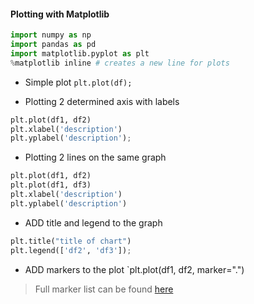 #### Plotting with Matplotlib

```python
import numpy as np
import pandas as pd
import matplotlib.pyplot as plt
%matplotlib inline # creates a new line for plots
```

- Simple plot
`plt.plot(df);`

- Plotting 2 determined axis with labels
```python
plt.plot(df1, df2)
plt.xlabel('description')
plt.yplabel('description');
```
- Plotting 2 lines on the same graph
```python
plt.plot(df1, df2)
plt.plot(df1, df3)
plt.xlabel('description')
plt.yplabel('description')
```
- ADD title and legend to the graph
```python
plt.title("title of chart")
plt.legend(['df2', 'df3']);
```
- ADD markers to the plot
`plt.plot(df1, df2, marker=".")
> Full marker list can be found [here](https://matplotlib.org/stable/api/markers_api.html)


